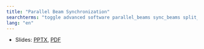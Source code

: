 ```yaml
---
title: "Parallel Beam Synchronization"
searchterms: "toggle advanced software parallel_beams sync_beams split_task task_split synchronization parallel_beam_synchroniztion parallel_beam_synchronization"
lang: "en"
---
```

 <ul>
 <li class="ng-binding">Slides:
 <a href="translations/en-us/intermediate/ParallelBeams.pptx">PPTX</a>,
 <a href="translations/en-us/intermediate/ParallelBeams.pdf">PDF</a>
 </li>
 </ul>
